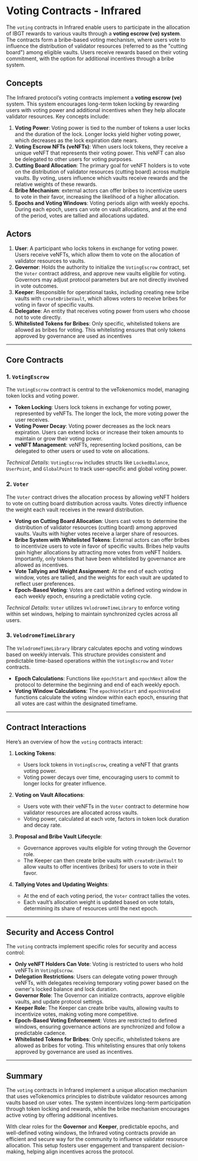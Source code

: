 
# Voting Contracts - Infrared

The `voting` contracts in Infrared enable users to participate in the allocation of IBGT rewards to various vaults through a **voting escrow (ve) system**. The contracts form a bribe-based voting mechanism, where users vote to influence the distribution of validator resources (referred to as the "cutting board") among eligible vaults. Users receive rewards based on their voting commitment, with the option for additional incentives through a bribe system.

## Concepts

The Infrared protocol’s voting contracts implement a **voting escrow (ve)** system. This system encourages long-term token locking by rewarding users with voting power and additional incentives when they help allocate validator resources. Key concepts include:

1. **Voting Power**: Voting power is tied to the number of tokens a user locks and the duration of the lock. Longer locks yield higher voting power, which decreases as the lock expiration date nears.
2. **Voting Escrow NFTs (veNFTs)**: When users lock tokens, they receive a unique veNFT that represents their voting power. This veNFT can also be delegated to other users for voting purposes.
3. **Cutting Board Allocation**: The primary goal for veNFT holders is to vote on the distribution of validator resources (cutting board) across multiple vaults. By voting, users influence which vaults receive rewards and the relative weights of these rewards.
4. **Bribe Mechanism**: external actors can offer bribes to incentivize users to vote in their favor, increasing the likelihood of a higher allocation.
5. **Epochs and Voting Windows**: Voting periods align with weekly epochs. During each epoch, users can vote on vault allocations, and at the end of the period, votes are tallied and allocations updated.

## Actors

1. **User**: A participant who locks tokens in exchange for voting power. Users receive veNFTs, which allow them to vote on the allocation of validator resources to vaults.
2. **Governor**: Holds the authority to initialize the `VotingEscrow` contract, set the `Voter` contract address, and approve new vaults eligible for voting. Governors may adjust protocol parameters but are not directly involved in vote outcomes.
3. **Keeper**: Responsible for operational tasks, including creating new bribe vaults with `createBribeVault`, which allows voters to receive bribes for voting in favor of specific vaults.
4. **Delegatee**: An entity that receives voting power from users who choose not to vote directly.
5. **Whitelisted Tokens for Bribes**: Only specific, whitelisted tokens are allowed as bribes for voting. This whitelisting ensures that only tokens approved by governance are used as incentives

---

## Core Contracts

### 1. `VotingEscrow`

The `VotingEscrow` contract is central to the veTokenomics model, managing token locks and voting power.

- **Token Locking**: Users lock tokens in exchange for voting power, represented by veNFTs. The longer the lock, the more voting power the user receives.
- **Voting Power Decay**: Voting power decreases as the lock nears expiration. Users can extend locks or increase their token amounts to maintain or grow their voting power.
- **veNFT Management**: veNFTs, representing locked positions, can be delegated to other users or used to vote on allocations.

*Technical Details*: `VotingEscrow` includes structs like `LockedBalance`, `UserPoint`, and `GlobalPoint` to track user-specific and global voting power.

### 2. `Voter`

The `Voter` contract drives the allocation process by allowing veNFT holders to vote on cutting board distribution across vaults. Votes directly influence the weight each vault receives in the reward distribution.

- **Voting on Cutting Board Allocation**: Users cast votes to determine the distribution of validator resources (cutting board) among approved vaults. Vaults with higher votes receive a larger share of resources.
- **Bribe System with Whitelisted Tokens**: External actors can offer bribes to incentivize users to vote in favor of specific vaults. Bribes help vaults gain higher allocations by attracting more votes from veNFT holders. Importantly, only tokens that have been whitelisted by governance are allowed as incentives.
- **Vote Tallying and Weight Assignment**: At the end of each voting window, votes are tallied, and the weights for each vault are updated to reflect user preferences.
- **Epoch-Based Voting**: Votes are cast within a defined voting window in each weekly epoch, ensuring a predictable voting cycle.

*Technical Details*: `Voter` utilizes `VelodromeTimeLibrary` to enforce voting within set windows, helping to maintain synchronized cycles across all users.

### 3. `VelodromeTimeLibrary`

The `VelodromeTimeLibrary` library calculates epochs and voting windows based on weekly intervals. This structure provides consistent and predictable time-based operations within the `VotingEscrow` and `Voter` contracts.

- **Epoch Calculations**: Functions like `epochStart` and `epochNext` allow the protocol to determine the beginning and end of each weekly epoch.
- **Voting Window Calculations**: The `epochVoteStart` and `epochVoteEnd` functions calculate the voting window within each epoch, ensuring that all votes are cast within the designated timeframe.

---

## Contract Interactions

Here’s an overview of how the `voting` contracts interact:

1. **Locking Tokens**:
   - Users lock tokens in `VotingEscrow`, creating a veNFT that grants voting power.
   - Voting power decays over time, encouraging users to commit to longer locks for greater influence.

2. **Voting on Vault Allocations**:
   - Users vote with their veNFTs in the `Voter` contract to determine how validator resources are allocated across vaults.
   - Voting power, calculated at each vote, factors in token lock duration and decay rate.

3. **Proposal and Bribe Vault Lifecycle**:
   - Governance approves vaults eligible for voting through the Governor role.
   - The Keeper can then create bribe vaults with `createBribeVault` to allow vaults to offer incentives (bribes) for users to vote in their favor.

4. **Tallying Votes and Updating Weights**:
   - At the end of each voting period, the `Voter` contract tallies the votes.
   - Each vault’s allocation weight is updated based on vote totals, determining its share of resources until the next epoch.

---

## Security and Access Control

The `voting` contracts implement specific roles for security and access control:

- **Only veNFT Holders Can Vote**: Voting is restricted to users who hold veNFTs in `VotingEscrow`.
- **Delegation Restrictions**: Users can delegate voting power through veNFTs, with delegates receiving temporary voting power based on the owner's locked balance and lock duration.
- **Governor Role**: The Governor can initialize contracts, approve eligible vaults, and update protocol settings.
- **Keeper Role**: The Keeper can create bribe vaults, allowing vaults to incentivize votes, making voting more competitive.
- **Epoch-Based Voting Enforcement**: Votes are restricted to defined windows, ensuring governance actions are synchronized and follow a predictable cadence.
- **Whitelisted Tokens for Bribes**: Only specific, whitelisted tokens are allowed as bribes for voting. This whitelisting ensures that only tokens approved by governance are used as incentives.

---

## Summary

The `voting` contracts in Infrared implement a unique allocation mechanism that uses veTokenomics principles to distribute validator resources among vaults based on user votes. The system incentivizes long-term participation through token locking and rewards, while the bribe mechanism encourages active voting by offering additional incentives. 

With clear roles for the **Governor** and **Keeper**, predictable epochs, and well-defined voting windows, the Infrared voting contracts provide an efficient and secure way for the community to influence validator resource allocation. This setup fosters user engagement and transparent decision-making, helping align incentives across the protocol.
